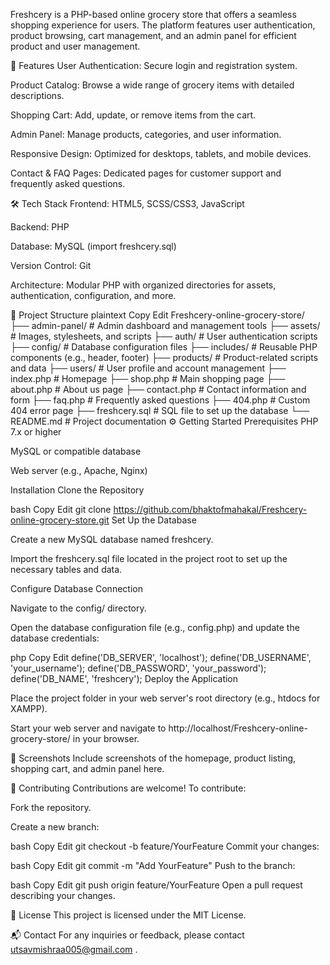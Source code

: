 Freshcery is a PHP-based online grocery store that offers a seamless shopping experience for users. The platform features user authentication, product browsing, cart management, and an admin panel for efficient product and user management.

🚀 Features
User Authentication: Secure login and registration system.

Product Catalog: Browse a wide range of grocery items with detailed descriptions.

Shopping Cart: Add, update, or remove items from the cart.

Admin Panel: Manage products, categories, and user information.

Responsive Design: Optimized for desktops, tablets, and mobile devices.

Contact & FAQ Pages: Dedicated pages for customer support and frequently asked questions.

🛠️ Tech Stack
Frontend: HTML5, SCSS/CSS3, JavaScript

Backend: PHP

Database: MySQL (import freshcery.sql)

Version Control: Git

Architecture: Modular PHP with organized directories for assets, authentication, configuration, and more.

📁 Project Structure
plaintext
Copy
Edit
Freshcery-online-grocery-store/
├── admin-panel/       # Admin dashboard and management tools
├── assets/            # Images, stylesheets, and scripts
├── auth/              # User authentication scripts
├── config/            # Database configuration files
├── includes/          # Reusable PHP components (e.g., header, footer)
├── products/          # Product-related scripts and data
├── users/             # User profile and account management
├── index.php          # Homepage
├── shop.php           # Main shopping page
├── about.php          # About us page
├── contact.php        # Contact information and form
├── faq.php            # Frequently asked questions
├── 404.php            # Custom 404 error page
├── freshcery.sql      # SQL file to set up the database
└── README.md          # Project documentation
⚙️ Getting Started
Prerequisites
PHP 7.x or higher

MySQL or compatible database

Web server (e.g., Apache, Nginx)

Installation
Clone the Repository

bash
Copy
Edit
git clone https://github.com/bhaktofmahakal/Freshcery-online-grocery-store.git
Set Up the Database

Create a new MySQL database named freshcery.

Import the freshcery.sql file located in the project root to set up the necessary tables and data.

Configure Database Connection

Navigate to the config/ directory.

Open the database configuration file (e.g., config.php) and update the database credentials:

php
Copy
Edit
define('DB_SERVER', 'localhost');
define('DB_USERNAME', 'your_username');
define('DB_PASSWORD', 'your_password');
define('DB_NAME', 'freshcery');
Deploy the Application

Place the project folder in your web server's root directory (e.g., htdocs for XAMPP).

Start your web server and navigate to http://localhost/Freshcery-online-grocery-store/ in your browser.

📸 Screenshots
Include screenshots of the homepage, product listing, shopping cart, and admin panel here.

🤝 Contributing
Contributions are welcome! To contribute:

Fork the repository.

Create a new branch:

bash
Copy
Edit
git checkout -b feature/YourFeature
Commit your changes:

bash
Copy
Edit
git commit -m "Add YourFeature"
Push to the branch:

bash
Copy
Edit
git push origin feature/YourFeature
Open a pull request describing your changes.

📄 License
This project is licensed under the MIT License.

📬 Contact
For any inquiries or feedback, please contact utsavmishraa005@gmail.com
.

